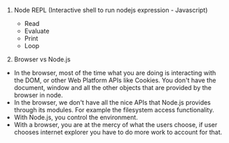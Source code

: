 1. Node REPL (Interactive shell to run nodejs expression - Javascript)
   - Read
   - Evaluate
   - Print
   - Loop

2. Browser vs Node.js
  - In the browser, most of the time what you are doing is interacting with the DOM, or other Web Platform APIs like Cookies. You don't have the document, window and
  all the other objects that are provided by the browser in node.
  - In the browser, we don't have all the nice APIs that Node.js provides through its modules. For example the filesystem access functionality.
  - With Node.js, you control the environment.
  - With a browser, you are at the mercy of what the users choose, if user chooses internet explorer you have to do more work to account for that.
